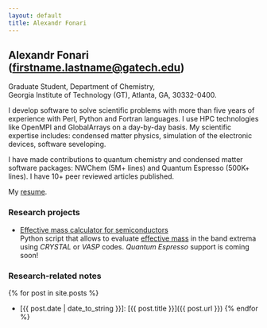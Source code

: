 ```yaml
---
layout: default
title: Alexandr Fonari
---
```


## Alexandr Fonari (firstname.lastname@gatech.edu)
Graduate Student, Department of Chemistry,  
Georgia Institute of Technology (GT), Atlanta, GA, 30332-0400.

I develop software to solve scientific problems with more than five years of experience with Perl, Python and Fortran languages. I use HPC technologies like OpenMPI and GlobalArrays on a day-by-day basis. My scientific expertise includes: condensed matter physics, simulation of the electronic devices, software seveloping.

I have made contributions to quantum chemistry and condensed matter software packages: NWChem (5M+ lines) and Quantum Espresso (500K+ lines). I have 10+ peer reviewed articles published.

My [resume](alexandr-fonari-resume.pdf).

### Research projects
 - [Effective mass calculator for semiconductors](emc/)  
Python script that allows to evaluate [effective mass](http://ecee.colorado.edu/~bart/book/effmass.htm) in the band extrema using *CRYSTAL* or *VASP* codes. *Quantum Espresso* support is coming soon!

### Research-related notes

{% for post in site.posts %}
 - [{{ post.date | date_to_string }}]: [{{ post.title }}]({{ post.url }})
{% endfor %}

